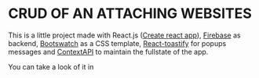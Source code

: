 # CRUD OF AN ATTACHING WEBSITES

This is a little project made with React.js ([Create react app](http://create-react-app.dev/ "Create react app")), [Firebase](http://firebase.google.com/ "Firebase") as backend, [Bootswatch](http://bootswatch.com/ "Bootswatch") as a CSS template, [React-toastify](http://fkhadra.github.io/react-toastify "React-toastify") for popups messages and [ContextAPI](https://reactjs.org/docs/context.html "ContextAPI") to maintain the fullstate of the app.

You can take a look of it in 